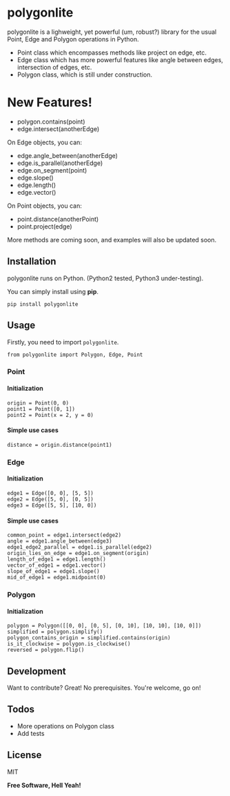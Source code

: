 # polygonlite

polygonlite is a lighweight, yet powerful (um, robust?) library for the usual Point, Edge and Polygon operations in Python.

  - Point class which encompasses methods like project on edge, etc.
  - Edge class which has more powerful features like angle between edges, intersection of edges, etc.
  - Polygon class, which is still under construction.

# New Features!

  - polygon.contains(point)
  - edge.intersect(anotherEdge)


On Edge objects, you can:
  - edge.angle_between(anotherEdge)
  - edge.is_parallel(anotherEdge)
  - edge.on_segment(point)
  - edge.slope()
  - edge.length()
  - edge.vector()



On Point objects, you can:
  - point.distance(anotherPoint)
  - point.project(edge)
 

More methods are coming soon, and examples will also be updated soon.


## Installation

polygonlite runs on Python. (Python2 tested, Python3 under-testing).

You can simply install using **pip**.

```
pip install polygonlite
```


## Usage
Firstly, you need to import `polygonlite`.
```
from polygonlite import Polygon, Edge, Point
```

### Point
#### Initialization
```
origin = Point(0, 0)
point1 = Point([0, 1])
point2 = Point(x = 2, y = 0)
```

#### Simple use cases
```
distance = origin.distance(point1)
```


### Edge
#### Initialization
```
edge1 = Edge([0, 0], [5, 5])
edge2 = Edge([5, 0], [0, 5])
edge3 = Edge([5, 5], [10, 0])
```

#### Simple use cases
```
common_point = edge1.intersect(edge2)
angle = edge1.angle_between(edge3)
edge1_edge2_parallel = edge1.is_parallel(edge2)
origin_lies_on_edge = edge1.on_segment(origin)
length_of_edge1 = edge1.length()
vector_of_edge1 = edge1.vector()
slope_of_edge1 = edge1.slope()
mid_of_edge1 = edge1.midpoint(0)
```


### Polygon
#### Initialization
```
polygon = Polygon([[0, 0], [0, 5], [0, 10], [10, 10], [10, 0]])
simplified = polygon.simplify()
polygon_contains_origin = simplified.contains(origin)
is_it_clockwise = polygon.is_clockwise()
reversed = polygon.flip()
```

## Development

Want to contribute? Great! No prerequisites. You're welcome, go on!


## Todos

 - More operations on Polygon class
 - Add tests

License
----

MIT


**Free Software, Hell Yeah!**